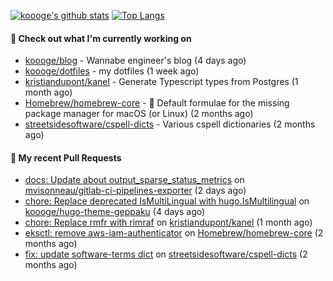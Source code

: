 [![koooge's github stats](https://github-readme-stats.vercel.app/api?username=koooge&count_private=true&show_icons=true)](https://github.com/anuraghazra/github-readme-stats)
[![Top Langs](https://github-readme-stats.vercel.app/api/top-langs/?username=koooge&langs_count=5)](https://github.com/anuraghazra/github-readme-stats)

#### 👷 Check out what I'm currently working on

- [koooge/blog](https://github.com/koooge/blog) - Wannabe engineer&#39;s blog (4 days ago)
- [koooge/dotfiles](https://github.com/koooge/dotfiles) - my dotfiles (1 week ago)
- [kristiandupont/kanel](https://github.com/kristiandupont/kanel) - Generate Typescript types from Postgres (1 month ago)
- [Homebrew/homebrew-core](https://github.com/Homebrew/homebrew-core) - 🍻 Default formulae for the missing package manager for macOS (or Linux) (2 months ago)
- [streetsidesoftware/cspell-dicts](https://github.com/streetsidesoftware/cspell-dicts) - Various cspell dictionaries (2 months ago)

#### 🔨 My recent Pull Requests

- [docs: Update about output_sparse_status_metrics](https://github.com/mvisonneau/gitlab-ci-pipelines-exporter/pull/884) on [mvisonneau/gitlab-ci-pipelines-exporter](https://github.com/mvisonneau/gitlab-ci-pipelines-exporter) (2 days ago)
- [chore: Replace deprecated IsMultiLingual with hugo.IsMultilingual](https://github.com/koooge/hugo-theme-geppaku/pull/43) on [koooge/hugo-theme-geppaku](https://github.com/koooge/hugo-theme-geppaku) (4 days ago)
- [chore: Replace rmfr with rimraf](https://github.com/kristiandupont/kanel/pull/585) on [kristiandupont/kanel](https://github.com/kristiandupont/kanel) (1 month ago)
- [eksctl: remove aws-iam-authenticator](https://github.com/Homebrew/homebrew-core/pull/173593) on [Homebrew/homebrew-core](https://github.com/Homebrew/homebrew-core) (2 months ago)
- [fix: update software-terms dict](https://github.com/streetsidesoftware/cspell-dicts/pull/3242) on [streetsidesoftware/cspell-dicts](https://github.com/streetsidesoftware/cspell-dicts) (2 months ago)
